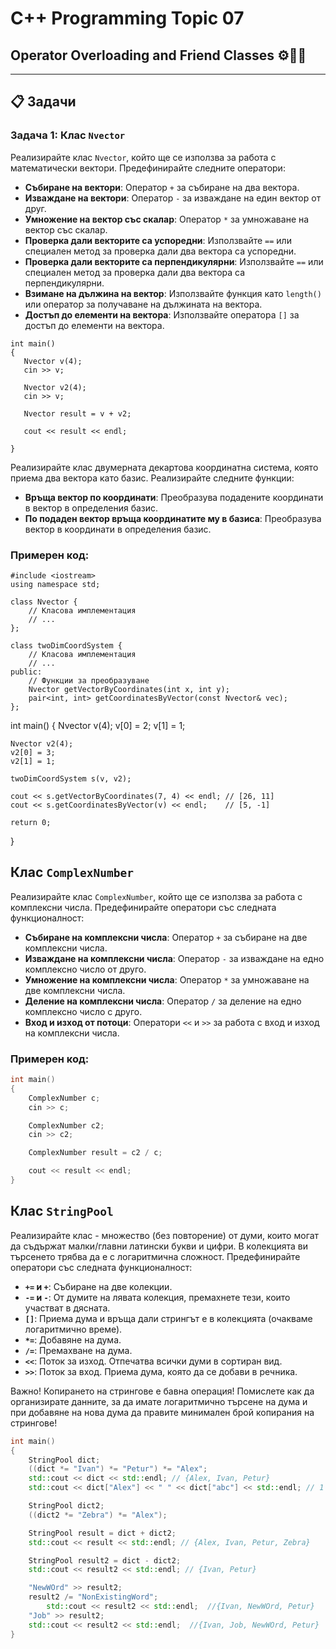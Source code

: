 # C++ Programming Topic 07

## Operator Overloading and Friend Classes ⚙️🔄👫

---

## 📋 Задачи

### Задача 1: Клас `Nvector`

Реализирайте клас `Nvector`, който ще се използва за работа с математически вектори. Предефинирайте следните оператори:

- **Събиране на вектори**: Оператор `+` за събиране на два вектора.
- **Изваждане на вектори**: Оператор `-` за изваждане на един вектор от друг.
- **Умножение на вектор със скалар**: Оператор `*` за умножаване на вектор със скалар.
- **Проверка дали векторите са успоредни**: Използвайте `==` или специален метод за проверка дали два вектора са успоредни.
- **Проверка дали векторите са перпендикулярни**: Използвайте `==` или специален метод за проверка дали два вектора са перпендикулярни.
- **Взимане на дължина на вектор**: Използвайте функция като `length()` или оператор за получаване на дължината на вектора.
- **Достъп до елементи на вектора**: Използвайте оператора `[]` за достъп до елементи на вектора.
```
int main()
{
   Nvector v(4);
   cin >> v;

   Nvector v2(4);
   cin >> v;

   Nvector result = v + v2;

   cout << result << endl;
     
}
```
Реализирайте клас двумерната декартова координатна система, която приема два вектора като базис. Реализирайте следните функции:

- **Връща вектор по координати**: Преобразува подадените координати в вектор в определения базис.
- **По подаден вектор връща координатите му в базиса**: Преобразува вектор в координати в определения базис.

### Примерен код:
```
#include <iostream>
using namespace std;

class Nvector {
    // Класова имплементация
    // ...
};

class twoDimCoordSystem {
    // Класова имплементация
    // ...
public:
    // Функции за преобразуване
    Nvector getVectorByCoordinates(int x, int y);
    pair<int, int> getCoordinatesByVector(const Nvector& vec);
};
```
int main() {
    Nvector v(4);
    v[0] = 2;
    v[1] = 1;

    Nvector v2(4);
    v2[0] = 3;
    v2[1] = 1;

    twoDimCoordSystem s(v, v2);

    cout << s.getVectorByCoordinates(7, 4) << endl; // [26, 11]
    cout << s.getCoordinatesByVector(v) << endl;    // [5, -1]

    return 0;
}

## Клас `ComplexNumber`

Реализирайте клас `ComplexNumber`, който ще се използва за работа с комплексни числа. Предефинирайте оператори със следната функционалност:

- **Събиране на комплексни числа**: Оператор `+` за събиране на две комплексни числа.
- **Изваждане на комплексни числа**: Оператор `-` за изваждане на едно комплексно число от друго.
- **Умножение на комплексни числа**: Оператор `*` за умножаване на две комплексни числа.
- **Деление на комплексни числа**: Оператор `/` за деление на едно комплексно число с друго.
- **Вход и изход от потоци**: Оператори `<<` и `>>` за работа с вход и изход на комплексни числа.

### Примерен код:

```cpp
int main()
{
	ComplexNumber c;
	cin >> c;

	ComplexNumber c2;
	cin >> c2;

	ComplexNumber result = c2 / c;

	cout << result << endl;
}
```
## Клас `StringPool`

Реализирайте клас - множество (без повторение) от думи, които могат да съдържат малки/главни латински букви и цифри. В колекцията ви търсенето трябва да е с логаритмична сложност. Предефинирайте оператори със следната функционалност:

- **`+=` и `+`**: Събиране на две колекции.
- **`-=` и `-`**: От думите на лявата колекция, премахнете тези, които участват в дясната.
- **`[]`**: Приема дума и връща дали стрингът е в колекцията (очакваме логаритмично време).
- **`*=`**: Добавяне на дума.
- **`/=`**: Премахване на дума.
- **`<<`**: Поток за изход. Отпечатва всички думи в сортиран вид.
- **`>>`**: Поток за вход. Приема дума, която да се добави в речника.

Важно! Копирането на стрингове е бавна операция! Помислете как да организирате данните, за да имате логаритмично търсене на дума и при добавяне на нова дума да правите минимален брой копирания на стрингове!

```cpp
int main()
{
	StringPool dict;
	((dict *= "Ivan") *= "Petur") *= "Alex";
	std::cout << dict << std::endl; // {Alex, Ivan, Petur}
	std::cout << dict["Alex"] << " " << dict["abc"] << std::endl; // 1 0

	StringPool dict2;
	((dict2 *= "Zebra") *= "Alex");

	StringPool result = dict + dict2;
	std::cout << result << std::endl; // {Alex, Ivan, Petur, Zebra}

	StringPool result2 = dict - dict2;
	std::cout << result2 << std::endl; // {Ivan, Petur}

	"NewWOrd" >> result2;
	result2 /= "NonExistingWord";
		std::cout << result2 << std::endl;  //{Ivan, NewWOrd, Petur}
	"Job" >> result2; 
	std::cout << result2 << std::endl;  //{Ivan, Job, NewWOrd, Petur}
}
```
